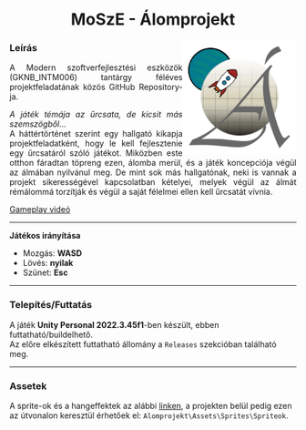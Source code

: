 <div align="center">
  
# MoSzE - Álomprojekt
</div>

<a>
  <img align="right" width="200" src="Alomprojekt/Assets/Sprites/Spriteok/Icon/Ikon.png" alt="Ikon">
</a>

### Leírás

<div align="justify" text-justify="inter-word">

A Modern szoftverfejlesztési eszközök (GKNB_INTM006) tantárgy féléves projektfeladatának közös GitHub Repository-ja.
  
*A játék témája az űrcsata, de kicsit más szemszögből...*\
A háttértörténet szerint egy hallgató kikapja projektfeladatként, hogy le kell fejlesztenie egy űrcsatáról szóló játékot. Miközben este otthon fáradtan töpreng ezen, álomba merül, és a játék koncepciója végül az álmában nyilvánul meg. De mint sok más hallgatónak, neki is vannak a projekt sikerességével kapcsolatban kételyei, melyek végül az álmát rémálommá torzítják és végül a saját félelmei ellen kell űrcsatát vívnia.

[Gameplay videó](https://youtu.be/zsFay6sATk4)
</div>

---

**Játékos irányítása**
- Mozgás: **WASD**
- Lövés: **nyilak**
- Szünet: **Esc**

---

### Telepítés/Futtatás

A játék **Unity Personal 2022.3.45f1**-ben készült, ebben futtatható/buildelhető.\
Az előre elkészített futtatható állomány a ```Releases``` szekcióban található meg.

---

### Assetek

A sprite-ok és a hangeffektek az alábbi [linken](https://drive.google.com/drive/folders/1BewZQ3nJwkNTmQEQxeNOnM6yxXl-oCDx?usp=drive_link),
a projekten belül pedig ezen az útvonalon keresztül érhetőek el: ```Alomprojekt\Assets\Sprites\Spriteok```.
